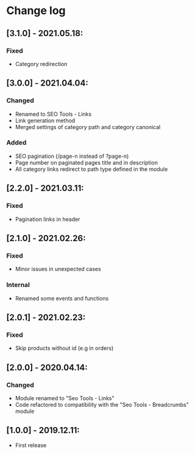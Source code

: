 # Change log

## [3.1.0] - 2021.05.18:
### Fixed
- Category redirection

## [3.0.0] - 2021.04.04:
### Changed
- Renamed to SEO Tools - Links
- Link generation method
- Merged settings of category path and category canonical
### Added
- SEO pagination (/page-n instead of ?page-n)
- Page number on paginated pages title and in description
- All category links redirect to path type defined in the module

## [2.2.0] - 2021.03.11:
### Fixed
- Pagination links in header

## [2.1.0] - 2021.02.26:
### Fixed
- Minor issues in unexpected cases
### Internal
- Renamed some events and functions

## [2.0.1] - 2021.02.23:
### Fixed
- Skip products without id (e.g in orders)

## [2.0.0] - 2020.04.14:
### Changed
- Module renamed to "Seo Tools - Links"
- Code refactored to compatibility with the "Seo Tools - Breadcrumbs" module

## [1.0.0] - 2019.12.11:
- First release
